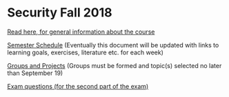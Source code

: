 # Security Fall 2018

[Read here, for general information about the course](https://docs.google.com/document/d/1GsCttfAA69OtsOAwMhhjMzj4wpnOHzbjp5yq9mHYavY/edit?usp=sharing)

[Semester Schedule](https://docs.google.com/document/d/1MRqZbxAn_gKOMoRRz-qwiCPbicjBuoFnRR2Zo-GQSc8/edit?usp=sharing)  (Eventually this document will be updated with links to learning goals, exercises, literature etc. for each week)

[Groups and Projects](https://docs.google.com/document/d/1Vgmh5HMFsdDa0z6XjPPxwSUwtIFrhj0Rbncf5v4MW5M/edit?usp=sharing) (Groups must be formed and topic(s) selected no later than September 19)

[Exam questions (for the second part of the exam)](https://docs.google.com/document/d/1NmH7nUBH7gUeRFMmRd9lciD6uQMIfkw3Om3DrKcjR0k/edit?usp=sharing)
